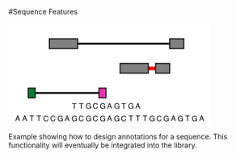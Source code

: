 #Sequence Features

<img src="sequence_features.png" width="400px"/>

Example showing how to design annotations for a sequence. This functionality will eventually be integrated into the library.
